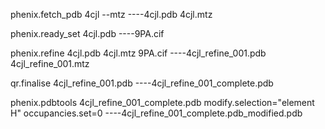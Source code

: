 phenix.fetch_pdb 4cjl --mtz ----4cjl.pdb 4cjl.mtz

phenix.ready_set 4cjl.pdb ----9PA.cif

phenix.refine 4cjl.pdb 4cjl.mtz 9PA.cif ----4cjl_refine_001.pdb 4cjl_refine_001.mtz

qr.finalise 4cjl_refine_001.pdb ----4cjl_refine_001_complete.pdb

phenix.pdbtools 4cjl_refine_001_complete.pdb modify.selection="element H" occupancies.set=0 ----4cjl_refine_001_complete.pdb_modified.pdb
